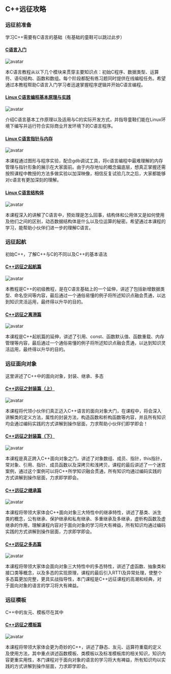 ## C++远征攻略

### 远征前准备

学习C++需要有C语言的基础（有基础的童鞋可以跳过此步）

#### [C语言入门](https://www.imooc.com/learn/249)

![avatar](https://img.mukewang.com/574669dc0001993606000338-240-135.jpg)

本C语言教程从以下几个模块来贯穿主要知识点：初始C程序、数据类型、运算符、语句结构、函数和数组。每个阶段都配有练习题同时提供在线编程任务。希望通过本教程帮助C语言入门学习者迅速掌握程序逻辑并开始C语言编程。

#### [Linux C语言编程基本原理与实践](https://www.imooc.com/learn/248)

![avatar](https://img.mukewang.com/570762760001a1db06000338-240-135.jpg)

介绍C语言基本工作原理以及适用与C的实际开发方式，并指导童鞋们能在Linux环境下编写并运行符合实际商业开发环境下的C语言程序。

#### [Linux C语言指针与内存](https://www.imooc.com/learn/394)

![avatar](https://img4.mukewang.com/5707624d0001423906000338-240-135.jpg)

本课程通过图形与程序实验，配合gdb调试工具，将c语言编程中最难理解的内存管理与指针形象的展示在大家面前。由于内存地址的概念偏底层，想真正掌握还需按照课程中教授的方法多做实验以加深映像，相信反复试验几次之后，大家都能够对c语言有更加深刻的理解。

#### [Linux C语言结构体](https://www.imooc.com/learn/409)

![avatar](https://img4.mukewang.com/5567d48300010ba306000338-240-135.jpg)

本课程深入的讲解了C语言中，预处理是怎么回事，结构体和公用体又是如何使用及他们之间的区别，动态数据结构体是什么以及位运算的秘密。希望通过本课程的学习，能帮助小伙伴们进一步的理解C语言。

### 远征起航

初始C++，了解C++与C的不同以及C++的基本语法

#### [C++远征之起航篇](https://www.imooc.com/learn/342)

![avatar](https://img3.mukewang.com/5707604300018d0406000338-240-135.jpg)

本教程是C++的初级教程，是在C语言基础上的一个延伸，讲述了包括新增数据类型、命名空间等内容，最后通过一个通俗易懂的例子将所述知识点融会贯通，以达到知识灵活运用，最终得以升华的目的。

#### [C++远征之离港篇](https://www.imooc.com/learn/381)

![avatar](https://img3.mukewang.com/5707600b000184bf06000338-240-135.jpg)

本课程是C++起航篇的延伸，讲述了引用、const、函数默认值、函数重载、内存管理等内容，最后通过一个通俗易懂的例子将所述知识点融会贯通，以达到知识灵活运用，最终得以升华的目的。

### 远征面向对象

这里讲述了C++中的面向对象，封装、继承、多态

#### [C++远征之封装篇（上）](https://www.imooc.com/learn/382)

![avatar](https://img.mukewang.com/57075fa60001ea6406000338-240-135.jpg)

本课程将代领小伙伴们真正迈入C++语言的面向对象大门，在课程中，将会深入讲解类的定义方法，属性的封装方法，构造函数和析构函数等内容，并且所有知识均会通过编码实践的方式讲解到操作层面，力求帮助小伙伴们即学即会！

#### [C++远征之封装篇（下）](https://www.imooc.com/learn/405)

![avatar](https://img4.mukewang.com/57075fc70001e45606000338-240-135.jpg)

本课程是真正跨入C++面向对象之门，讲述了对象数组、成员、指针，this指针，常对象、引用、指针、成员函数以及深拷贝和浅拷贝，课程的最后讲述了一个迷宫案例，通过这个案例可以将C++所学知识融会贯通，所有知识均通过编码实践的方式讲解到操作层面，力求即学即会。

#### [C++远征之继承篇](https://www.imooc.com/learn/426)

![avatar](https://img.mukewang.com/57075fe70001d94006000338-240-135.jpg)

本课程将带领大家体会C++面向对象三大特性中的继承特性，讲述了基类、派生类的概念，公有继承、保护继承和私有继承、多重继承及多继承，虚析构函数及虚继承的作用，理解课程内容对于面向对象的学习将大有裨益，所有知识均通过编码实践的方式讲解到操作层面，力求即学即会。

#### [C++远征之多态篇](https://www.imooc.com/learn/474)

![avatar](https://img4.mukewang.com/57075ebf0001de0b06000338-240-135.jpg)

本课程将带领大家体会面向对象三大特性中的多态特性，讲述了虚函数、抽象类和接口类等概念，以及多态的实现原理，课程的最后引入RTTI及异常处理，使整个多态篇更加完整，更具实战指导性，本门课程是C++远征课程的高潮和经典，对于面向对象的语言的学习将大有裨益。

### 远征模板

C++中的友元、模板尽在其中

#### [C++远征之模板篇](https://www.imooc.com/learn/477)

![avatar](https://img.mukewang.com/570760280001c89106000338-240-135.jpg)

本课程将带领大家体会更为奇妙的C++，讲述了静态、友元、运算符重载的定义及使用方法，其中重点讲述函数模板、类模板以及标准模板库的相关知识，知识内容更重实用性，本门课程对于面向对象的语言的学习将大有裨益，所有知识均以实践的方式讲解到操作层面，力求即学即会。

